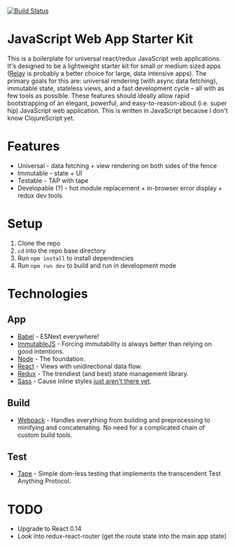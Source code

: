 [![Build Status](https://travis-ci.org/elliotdickison/js-app-starter.svg?branch=master)](https://travis-ci.org/elliotdickison/js-app-starter)

# JavaScript Web App Starter Kit

This is a boilerplate for universal react/redux JavaScript web applications. It's designed to be a lightweight starter kit for small or medium sized apps ([Relay](https://facebook.github.io/relay/) is probably a better choice for large, data intensive apps). The primary goals for this are: universal rendering (with async data fetching), immutable state, stateless views, and a fast development cycle – all with as few tools as possible. These features should ideally allow rapid bootstrapping of an elegant, powerful, and easy-to-reason-about (i.e. super hip) JavaScript web application. This is written in JavaScript because I don't know ClojureScript yet.

# Features

* Universal - data fetching + view rendering on both sides of the fence
* Immutable - state + UI
* Testable - TAP with tape
* Developable (?) - hot module replacement + in-browser error display + redux dev tools

# Setup

1. Clone the repo
2. `cd` into the repo base directory
3. Run `npm install` to install dependencies
4. Run `npm run dev` to build and run in development mode

# Technologies

## App
* [Babel](http://babeljs.io/) - ESNext everywhere!
* [ImmutableJS](https://facebook.github.io/immutable-js/) - Forcing immutability is always better than relying on good intentions.
* [Node](https://nodejs.org/) - The foundation.
* [React](http://facebook.github.io/react/) - Views with unidirectional data flow.
* [Redux](https://github.com/rackt/redux) - The trendiest (and best) state management library.
* [Sass](http://sass-lang.com/) - Cause inline styles [just aren't there yet](https://medium.com/@jedwatson/how-do-we-make-styles-in-components-play-nicely-with-server-side-rendering-25de9ecb1b49).

## Build
* [Webpack](https://webpack.github.io/) - Handles everything from building and preprocessing to minifying and concatenating. No need for a complicated chain of custom build tools.

## Test
* [Tape](https://github.com/substack/tape) - Simple dom-less testing that implements the transcendent Test Anything Protocol.

# TODO
* Upgrade to React 0.14
* Look into redux-react-router (get the route state into the main app state)